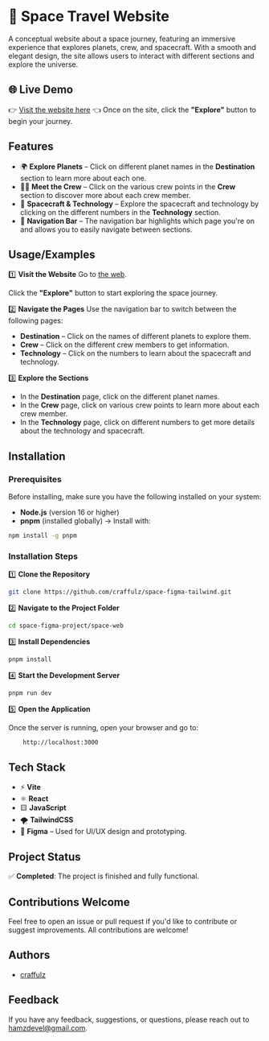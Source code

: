# 🌌 Space Travel Website
A conceptual website about a space journey, featuring an immersive experience that explores planets, crew, and spacecraft. With a smooth and elegant design, the site allows users to interact with different sections and explore the universe. 

## 🌐 Live Demo 

👉 [Visit the website here](https://space-figma-tailwind.vercel.app/) 👈 
Once on the site, click the **"Explore"** button to begin your journey.

 ## Features 
 
- 🌍 **Explore Planets** – Click on different planet names in the **Destination** section to learn more about each one.
- 👨‍🚀 **Meet the Crew** – Click on the various crew points in the **Crew** section to discover more about each crew member.
- 🚀 **Spacecraft & Technology** – Explore the spacecraft and technology by clicking on the different numbers in the **Technology** section.
- 🧭 **Navigation Bar** – The navigation bar highlights which page you're on and allows you to easily navigate between sections.

## Usage/Examples
 
1️⃣ **Visit the Website** 
Go to [the web](https://space-figma-tailwind.vercel.app/).
    
Click the **"Explore"** button to start exploring the space journey.

2️⃣ **Navigate the Pages** Use the navigation bar to switch between the following pages:     
- **Destination** – Click on the names of different planets to explore them.
- **Crew** – Click on the different crew members to get information.
- **Technology** – Click on the numbers to learn about the spacecraft and technology.
 
3️⃣ **Explore the Sections**
- In the **Destination** page, click on the different planet names. 
- In the **Crew** page, click on various crew points to learn more about each crew member. 
- In the **Technology** page, click on different numbers to get more details about the technology and spacecraft.
 
## Installation

### Prerequisites 
Before installing, make sure you have the following installed on your system: 
- **Node.js** (version 16 or higher) 
- **pnpm** (installed globally) → Install with: 
```bash 
npm install -g pnpm 
``` 
### Installation Steps 
1️⃣ **Clone the Repository** 
```bash 
git clone https://github.com/craffulz/space-figma-tailwind.git
``` 
2️⃣ **Navigate to the Project Folder** 
```bash 
cd space-figma-project/space-web
``` 
3️⃣ **Install Dependencies** 
```bash 
pnpm install 
``` 
4️⃣ **Start the Development Server** 
```bash 
pnpm run dev 
``` 
5️⃣ **Open the Application** 

Once the server is running, open your browser and go to: 
    
```bash 
    http://localhost:3000
```

## Tech Stack 
- ⚡ **Vite** 
- ⚛️ **React** 
- 🟨 **JavaScript** 
- 🌪️ **TailwindCSS** 
- 🎨 **Figma** – Used for UI/UX design and prototyping.
## Project Status 
✅ **Completed**: The project is finished and fully functional. 
## Contributions Welcome 
Feel free to open an issue or pull request if you'd like to contribute or suggest improvements. All contributions are welcome! 
## Authors 
- [craffulz](https://github.com/craffulz) 
## Feedback 
If you have any feedback, suggestions, or questions, please reach out to [hamzdevel@gmail.com](mailto:hamzdevel@gmail.com).
